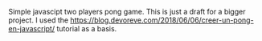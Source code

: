 Simple javascipt two players pong game. This is just a draft for a bigger project. I used the https://blog.devoreve.com/2018/06/06/creer-un-pong-en-javascript/ tutorial as a basis.
